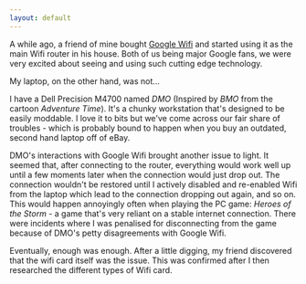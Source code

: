 ```yaml
---
layout: default
---
```


A while ago, a friend of mine bought [Google Wifi](https://store.google.com/product/google_wifi) and started using it as the main Wifi router in his house. Both of us being major Google fans, we were very excited about seeing and using such cutting edge technology.

My laptop, on the other hand, was not...

I have a Dell Precision M4700 named *DMO* (Inspired by *BMO* from the cartoon *Adventure Time*). It's a chunky workstation that's designed to be easily moddable. I love it to bits but we've come across our fair share of troubles - which is probably bound to happen when you buy an outdated, second hand laptop off of eBay.

DMO's interactions with Google Wifi brought another issue to light. It seemed that, after connecting to the router, everything would work well up until a few moments later when the connection would just drop out. The connection wouldn't be restored until I actively disabled and re-enabled Wifi from the laptop which lead to the connection dropping out again, and so on. This would happen annoyingly often when playing the PC game: *Heroes of the Storm* - a game that's very reliant on a stable internet connection. There were incidents where I was penalised for disconnecting from the game because of DMO's petty disagreements with Google Wifi.

Eventually, enough was enough. After a little digging, my friend discovered that the wifi card itself was the issue. This was confirmed after I then researched the different types of Wifi card.
